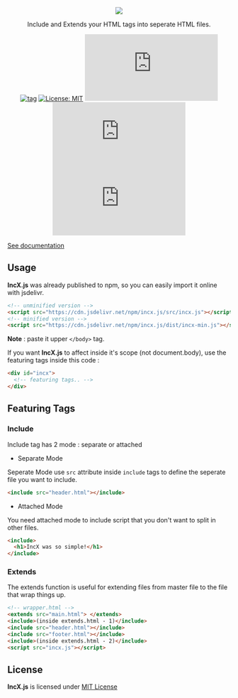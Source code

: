 <p align="center">
    <img src="https://github.com/fauzan121002/incx.js/blob/master/dist/IncX.gif"></img>
</p>

<p align="center">
    Include and Extends your HTML tags into seperate HTML files.
</p>

<div align="center">

[![tag](https://img.shields.io/github/tag/fauzan121002/incx.js.svg)](https://github.com/fauzan121002/incx.js/actions) [![License: MIT](https://img.shields.io/badge/License-MIT-blue.svg)](https://github.com/fauzan121002/incx.js/blob/master/LICENSE) [![Issue](https://img.shields.io/github/issues/fauzan121002/incx.js)](https://img.shields.io/github/issues/fauzan121002/incx.js) [![Forks](https://img.shields.io/github/forks/fauzan121002/incx.js)](https://img.shields.io/github/forks/fauzan121002/incx.js) [![Stars](https://img.shields.io/github/stars/fauzan121002/incx.js)](https://img.shields.io/github/stars/fauzan121002/incx.js)

</div>

[See documentation](https://fauzan121002.github.io/incx.js/)

## Usage

**IncX.js** was already published to npm, so you can easily import it online with jsdelivr.

```html
<!-- unminified version -->
<script src="https://cdn.jsdelivr.net/npm/incx.js/src/incx.js"></script>
<!-- minified version -->
<script src="https://cdn.jsdelivr.net/npm/incx.js/dist/incx-min.js"></script>
```

**Note** : paste it upper `</body>` tag.

If you want **IncX.js** to affect inside it's scope (not document.body), use the featuring tags inside this code :

```html
<div id="incx">
  <!-- featuring tags.. -->
</div>
```

## Featuring Tags

### Include

Include tag has 2 mode : separate or attached

- Separate Mode

Seperate Mode use `src` attribute inside `include` tags to define the seperate file you want to include.

```html
<include src="header.html"></include>
```

- Attached Mode

You need attached mode to include script that you don't want to split in other files.

```html
<include>
  <h1>IncX was so simple!</h1>
</include>
```

### Extends

The extends function is useful for extending files from master file to the file that wrap things up.

```html
<!-- wrapper.html -->
<extends src="main.html"> </extends>
<include>(inside extends.html - 1)</include>
<include src="header.html"></include>
<include src="footer.html"></include>
<include>(inside extends.html - 2)</include>
<script src="incx.js"></script>
```

## License

**IncX.js** is licensed under [MIT License](./LICENSE)
